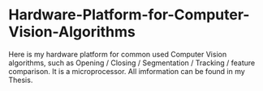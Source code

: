 # Hardware-Platform-for-Computer-Vision-Algorithms

Here is my hardware platform for common used Computer Vision algorithms, such as Opening / Closing / Segmentation / Tracking / feature comparison.  It is a microprocessor.  All imformation can be found in my Thesis.
